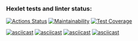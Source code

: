 ### Hexlet tests and linter status:
[![Actions Status](https://github.com/sat-brr/python-project-lvl2/workflows/hexlet-check/badge.svg)](https://github.com/sat-brr/python-project-lvl2/actions)
[![Maintainability](https://api.codeclimate.com/v1/badges/8b01599afa1013ddf762/maintainability)](https://codeclimate.com/github/sat-brr/python-project-lvl2/maintainability)
[![Test Coverage](https://api.codeclimate.com/v1/badges/8b01599afa1013ddf762/test_coverage)](https://codeclimate.com/github/sat-brr/python-project-lvl2/test_coverage)


[![asciicast](https://asciinema.org/a/ynQPhsjiT9Q6dJSxgI28t6MA5.svg)](https://asciinema.org/a/ynQPhsjiT9Q6dJSxgI28t6MA5)
[![asciicast](https://asciinema.org/a/GGTgmvYssuRIDVXzN8nXYJcWN.svg)](https://asciinema.org/a/GGTgmvYssuRIDVXzN8nXYJcWN)
[![asciicast](https://asciinema.org/a/muOkuV6coPRyQOO4c6sW7zYBM.svg)](https://asciinema.org/a/muOkuV6coPRyQOO4c6sW7zYBM)
[![asciicast](https://asciinema.org/a/APrW5NflhenQoAgk6T0sq6FBe.svg)](https://asciinema.org/a/APrW5NflhenQoAgk6T0sq6FBe)